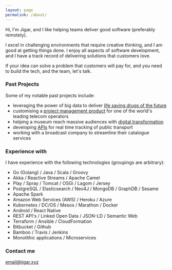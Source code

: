```yaml
---
layout: page
permalink: /about/
---
```


Hi, I'm Jigar, and I like helping teams deliver good software (preferably remotely).

I excel in challenging environments that require creative thinking, and I am good at getting things done. I enjoy all 
aspects of software development, and I have a track record of delivering solutions that customers love.  

If your idea can solve a problem that customers will pay for, and you need to build the tech, and the team, let's talk.

### Past Projects

Some of my notable past projects include:
- leveraging the power of big data to deliver [life saving drugs of the future](https://www.geneious.com/biopharma/features/)
- customising a [project management product](https://www.digite.com/) for one of the world's leading telecom operators
- helping a museum reach massive audiences with [digital transformation](https://www.aucklandmuseum.com/discover/collections-online/our-data)
- developing [APIs](https://dev-portal.at.govt.nz/) for real time tracking of public transport
- working with a broadcast company to streamline their catalogue services

### Experience with

I have experience with the following technologies (groupings are arbitrary):

- Go (Golang) / Java / Scala / Groovy
- Akka / Reactive Streams / Apache Camel
- Play / Spray / Tomcat / OSGi / Lagom / Jersey
- PostgreSQL / Elasticsearch / Neo4J / MongoDB / GraphDB / Sesame
- Apache Spark
- Amazon Web Services (AWS) / Heroku / Azure
- Kubernetes / DC/OS / Mesos / Marathon / Docker
- Android / React Native
- REST API's / Linked Open Data / JSON-LD / Semantic Web
- Terraform / Ansible / CloudFormation
- Bitbucket / Github
- Bamboo / Travis / Jenkins
- Monolithic applications / Microservices 

### Contact me

[email@jigar.xyz](mailto:email@jigar.xyz)
